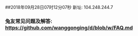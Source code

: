 ##2018年09月28日07时12分07秒 新址: 104.248.244.7
### 兔友常见问题及解答: https://github.com/wanggonging/d/blob/w/FAQ.md

